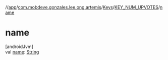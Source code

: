 //[app](../../../../index.md)/[com.mobdeve.gonzales.lee.ong.artemis](../../index.md)/[Keys](../index.md)/[KEY_NUM_UPVOTES](index.md)/[name](name.md)

# name

[androidJvm]\
val [name](name.md): [String](https://kotlinlang.org/api/latest/jvm/stdlib/kotlin/-string/index.html)

